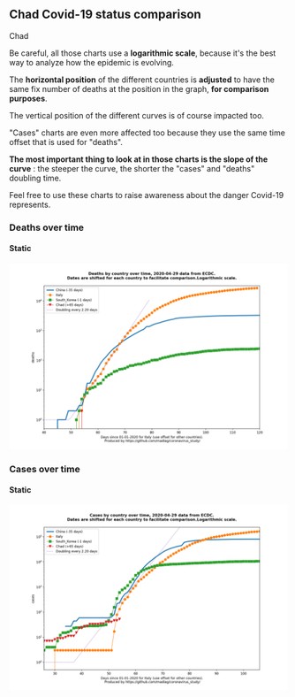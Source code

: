 ## Chad Covid-19 status comparison 

Chad



Be careful, all those charts use a **logarithmic scale**, because it's the best way to analyze how the epidemic is evolving.
 
The **horizontal position** of the different countries is **adjusted** to have the same fix number of deaths at the position in the graph, **for comparison purposes**.

The vertical position of the different curves is of course impacted too.

"Cases" charts are even more affected too because they use the same time offset that is used for "deaths".

**The most important thing to look at in those charts is the slope of the curve** : the steeper the curve, the shorter the "cases" and "deaths" doubling time.

Feel free to use these charts to raise awareness about the danger Covid-19 represents. 


 
### Deaths over time
 
#### Static
![Chad covid-19 deaths static chart](https://raw.githubusercontent.com/madlag/coronavirus_study/master/notebooks/graphs/2020-04-29/countries/Chad/2020-04-29_Chad_deaths.png "Chad covid-19 deaths static chart")   

 
### Cases over time
 
#### Static
![Chad covid-19 cases static chart](https://raw.githubusercontent.com/madlag/coronavirus_study/master/notebooks/graphs/2020-04-29/countries/Chad/2020-04-29_Chad_cases.png "Chad covid-19 cases static chart")   


